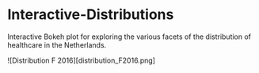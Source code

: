 # Interactive-Distributions
Interactive Bokeh plot for exploring the various facets of the distribution of healthcare in the Netherlands.

![Distribution F 2016][distribution_F2016.png]
